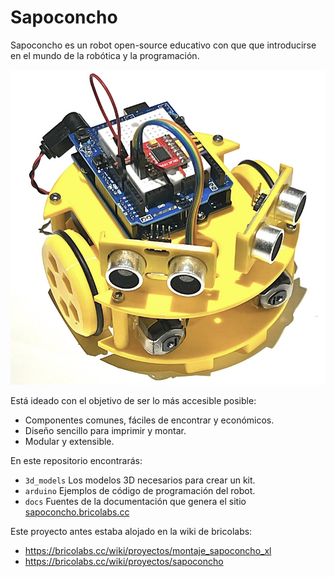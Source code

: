# Sapoconcho

Sapoconcho es un robot open-source educativo con que que introducirse en el mundo de la robótica y la programación. 
 
![Sapoconcho](docs/assets/main.jpeg)

Está ideado con el objetivo de ser lo más accesible posible:
- Componentes comunes, fáciles de encontrar y económicos.
- Diseño sencillo para imprimir y montar.
- Modular y extensible.

En este repositorio encontrarás:
- `3d_models` Los modelos 3D necesarios para crear un kit.
- `arduino` Ejemplos de código de programación del robot.
- `docs` Fuentes de la documentación que genera el sitio [sapoconcho.bricolabs.cc](https://sapoconcho.bricolabs.cc)

Este proyecto antes estaba alojado en la wiki de bricolabs: 

- https://bricolabs.cc/wiki/proyectos/montaje_sapoconcho_xl
- https://bricolabs.cc/wiki/proyectos/sapoconcho